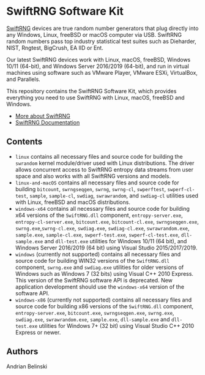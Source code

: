 # SwiftRNG Software Kit

[SwiftRNG](https://tectrolabs.com/swiftrng/) devices are true random number generators that plug directly into any Windows, Linux, freeBSD or macOS computer via USB. SwiftRNG random numbers pass top industry statistical test suites such as Dieharder, NIST, Rngtest, BigCrush, EA IID or Ent.

Our latest SwiftRNG devices work with Linux, macOS, freeBSD, Windows 10/11 (64-bit), and Windows Server 2016/2019 (64-bit), and run in virtual machines using software such as VMware Player, VMware ESXi, VirtualBox, and Parallels.

This repository contains the SwiftRNG Software Kit, which provides everything you need to use SwiftRNG with Linux, macOS, freeBSD and Windows.

* [More about SwiftRNG](https://tectrolabs.com/swiftrng/)
* [SwiftRNG Documentation](https://tectrolabs.com/docs/swiftrng/)

## Contents

* `linux` contains all necessary files and source code for building the `swrandom` kernel module/driver used with Linux distributions. The driver allows concurrent access to SwiftRNG entropy data streams from user space and also works with all SwiftRNG versions and models.
* `linux-and-macOS` contains all necessary files and source code for building `bitcount`, `swrngseqgen`, `swrng`, `swrng-cl`, `swperftest`, `swperf-cl-test`, `sample`, `sample-cl`, `swdiag`, `swrawrandom`, and `swdiag-cl` utilities used with Linux, freeBSD and macOS distributions.
* `windows-x64` contains all necessary files and source code for building x64 versions of the `SwiftRNG.dll` component, `entropy-server.exe`, `entropy-cl-server.exe`, `bitcount.exe`, `bitcount-cl.exe`, `swrngseqgen.exe`, `swrng.exe`,`swrng-cl.exe`, `swdiag.exe`, `swdiag-cl.exe`, `swrawrandom.exe`, `sample.exe`, `sample-cl.exe`, `swperf-test.exe`, `swperf-cl-test.exe`, `dll-sample.exe` and `dll-test.exe` utilities for Windows 10/11 (64 bit), and Windows Server 2016/2019 (64 bit) using Visual Studio 2015/2017/2019.
* `windows` (currently not supported) contains all necessary files and source code for building WIN32 versions of the `SwiftRNG.dll` component, `swrng.exe` and `swdiag.exe` utilities for older versions of Windows such as Windows 7 (32 bits) using Visual C++ 2010 Express. This version of the SwiftRNG software API is deprecated. New application development should use the `windows-x64` version of the software API.
* `windows-x86` (currently not supported) contains all necessary files and source code for building x86 versions of the `SwiftRNG.dll` component, `entropy-server.exe`, `bitcount.exe`, `swrngseqgen.exe`, `swrng.exe`, `swdiag.exe`, `swrawrandom.exe`, `sample.exe`, `dll-sample.exe` and `dll-test.exe` utilities for Windows 7+ (32 bit) using Visual Studio C++ 2010 Express or newer.

## Authors

Andrian Belinski  
